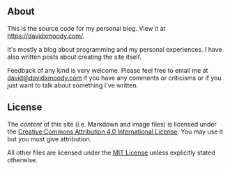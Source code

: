 ## About

This is the source code for my personal blog. View it at <https://davidxmoody.com/>.

It's mostly a blog about programming and my personal experiences. I have also written posts about creating the site itself.

Feedback of any kind is very welcome. Please feel free to email me at <david@davidxmoody.com> if you have any comments or criticisms or if you just want to talk about something I've written.

## License

The *content* of this site (i.e. Markdown and image files) is licensed under the [Creative Commons Attribution 4.0 International License](https://creativecommons.org/licenses/by/4.0/). You may use it but you must give attribution.

All other files are licensed under the [MIT License](http://opensource.org/licenses/MIT) unless explicitly stated otherwise.
